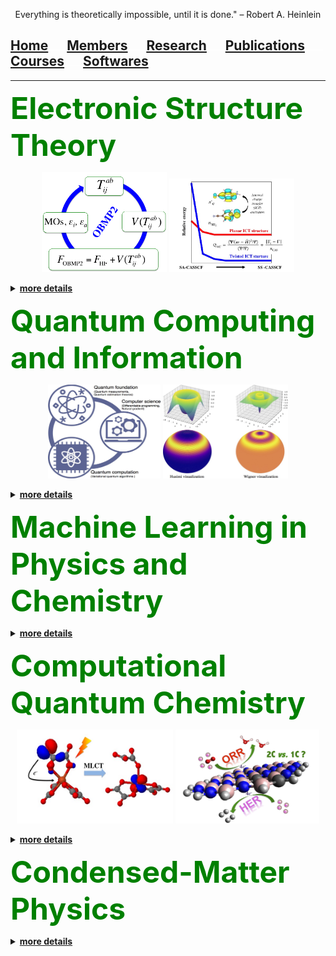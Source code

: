<p align="center">
  Everything is theoretically impossible, until it is done." – Robert A. Heinlein
</p>

## [Home](index.md)<img src="test_space.png" width="30" height="1">[Members](members.md)<img src="test_space.png" width="30" height="1">[<ins>Research</ins>](research.md)<img src="test_space.png" width="30" height="1">[Publications](publications.md)<img src="test_space.png" width="30" height="1">[Courses](courses.md)<img src="test_space.png" width="30" height="1">[Softwares](softwares.md)

<hr style="solid blue">

<b> <font size="10" color="green"> Electronic Structure Theory  </font> <b>

 <p align="center">
 <img src="obmp2.png" width="200" height="160"> <img src="wgcas.jpg" width="200" height="150">
 </p>

<details>
<summary> <ins>more details</ins> </summary>

  <p> - Correlated one-body methods <br>
  
  - Many-body Green's function methods <br>
  
  - Quantum embedding methods <br> 
  
   - Excited-state methods <br>
   
   - Multi-configurational wave-function methods </p>

</details>


  
<b> <font size="10" color="green">  Quantum Computing and Information </font> </b>
  
 <p align="center">
 <img src="qmeas.jpg" width="180" height="150"> <img src="spincoh.jpg" width="200" height="150">
 </p>
  
<details>
<summary> <ins>more details</ins>  </summary>  

  <p> - Variational quantum eigensolvers <br>
    
    - Hybrid quantum-classical frameworks <br>
  
  - Quantum metrology and measurement <br>
  
  - Quantum dynamics of multipartite entanglement </p>
</details>

  
  <b> <font size="10" color="green">  Machine Learning in Physics and Chemistry </font> </b> 
<details>
<summary> <ins> more details </ins> </summary>  

  <p> - Representing quantum states using neural networks <br>
  
  - Solving the Schrodinger equation using machine learning <br>
  
  - Machine learning for properties of molecules and materials </p>
</details>


<b> <font size="10" color="green">  Computational Quantum Chemistry </font> </b> 

  <p align="center">
 <img src="feox.jpg" width="250" height="150"> <img src="bnorr.png" width="230" height="150">
 </p>


<details>
<summary> <ins> more details </ins> </summary>  
  
  <p> - Transition metal complexes <br>
    
    - Photoinduced charge transfer <br>
  
  - Metal-free (photo)catalysis </p>
</details>

<b> <font size="10" color="green">  Condensed-Matter Physics </font> </b> 
<details>
<summary> <ins> more details </ins> </summary>
  
 <p> - Topological materials <br>
  
  - Excitonic effects in materials </p>
</details>
